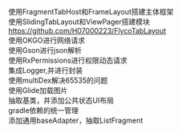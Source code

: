 使用FragmentTabHost和FrameLayout搭建主体框架 <br>
使用SlidingTabLayout和ViewPager搭建模块 https://github.com/H07000223/FlycoTabLayout <br>
使用OKGO进行网络请求 <br>
使用Gson进行json解析 <br>
使用RxPermissions进行权限动态请求 <br>
集成Logger,并进行封装 <br>
使用multiDex解决65535的问题 <br>
使用Glide加载图片 <br>
抽取基类，并添加公共状态UI布局 <br>
gradle依赖的统一管理 <br>
添加通用baseAdapter，抽取ListFragment